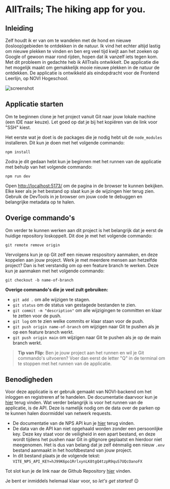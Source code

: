 # AllTrails; The hiking app for you.

## Inleiding 
Zelf houdt ik er van om te wandelen met de hond en nieuwe (losloop)gebieden te ontdekken in de natuur. Ik vind het echter altijd lastig om nieuwe plekken te vinden en ben erg veel tijd kwijt aan het zoeken op Google of gewoon maar rond rijden, hopen dat ik vanzelf iets tegen kom. Met dit probleem in gedachte heb ik AllTrails ontwikkelt. De applicatie die het mogelijk maakt om gemakkelijk mooie nieuwe plekken in de natuur de ontdekken. De applicatie is ontwikkeld als eindopdracht voor de Frontend Leerlijn, op NOVI Hogeschool.

![screenshot](src/assets/Screenshot-home.png)

## Applicatie starten
Om te beginnen clone je het project vanuit Git naar jouw lokale machine (een IDE naar keuze). Let goed op dat je bij het kopiëren van de link voor "SSH" kiest. 

Het eerste wat je doet is de packages die je nodig hebt uit de  `node_modules` installeren. Dit kun je doen met het volgende commando:

```shell
npm install
```

Zodra je dit gedaan hebt kun je beginnen met het runnen van de applicatie met behulp van het volgende commando: 

```shell
npm run dev
```

Open [http://localhost:5173/](http://localhost:5173/) om de pagina in de browser te kunnen bekijken. Elke keer als je het bestand op slaat kun je de wijzingen hier terug zien. Gebruik de DevTools in je browser om jouw code te debuggen en belangrijke metadata op te halen.

## Overige commando's
Om verder te kunnen werken aan dit project is het belangrijk dat je eerst de huidige repository loskoppelt. Dit doe je met het volgende commando:

```shell
git remote remove origin
```
Vervolgens kun je op Git zelf een nieuwe respository aanmaken, en deze koppelen aan jouw project. Werk je met meerdere mensen aan hetzelfde project? Dan is het verstandig om op een feature branch te werken. Deze kun je aanmaken met het volgende commando:

```shell
git checkout -b name-of-branch
```
**Overige commando's die je veel zult gebruiken:**

* `git add .` om alle wijzigen te stagen.
* `git status` om de status van gestagede bestanden te zien.
* `git commit -m "description"` om alle wijzigingen te committen en klaar te zetten voor de push.
* `git log` om te zien welke commits er klaar staan voor de push.
* `git push origin name-of-branch` om wijzigen naar Git te pushen als je op een feature branch werkt.
* `git push origin main` om wijzigen naar Git te pushen als je op de main branch werkt.

> **Tip van Flip:**
Ben je jouw project aan het runnen en wil je Git commando's uitvoeren? Voer dan eerst de letter "Q" in de terminal om te stoppen met het runnen van de applicatie.

## Benodigheden

Voor deze applicatie is er gebruik gemaakt van NOVI-backend om het inloggen en registreren af te handelen. De documentatie daarvoor kun je [hier](https://github.com/hogeschoolnovi/novi-educational-backend-documentation/blob/main/README.md#0-test) terug vinden. Wat verder belangrijk is voor het runnen van de applicatie, is de API. Deze is namelijk nodig om de data over de parken op te kunnen halen doormiddel van netwerk requests.

  * De documentatie van de NPS API kun je [hier](https://www.nps.gov/subjects/developer/api-documentation.htm#/activities/parks) terug vinden. 
  * De data van de API kan niet opgehaald worden zonder een persoonlijke key. Deze key staat voor de veiligheid in een apart bestand, en deze wordt tijdens het pushen naar Git in gitignore geplaatst en hierdoor niet meegenomen. Het is dus van belang dat je zelf éénmalig een nieuw `.env` bestand aanmaakt in het hoofdbestand van jouw project. 
  * In dit bestand plaats je de volgende tekst: `VITE_NPS_API_KEY=hJ99K6po1RrlxynLK8tgQ4tzpR9quS7UQcOanoFX`

Tot slot kun je de link naar de Github Repository [hier](https://github.com/Lesleyvm/eindopdracht-frontend-alltrails) vinden.

Je bent er inmiddels helemaal klaar voor, so _let's get started!_  😉